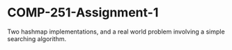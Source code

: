 # COMP-251-Assignment-1
Two hashmap implementations, and a real world problem involving a simple searching algorithm.
